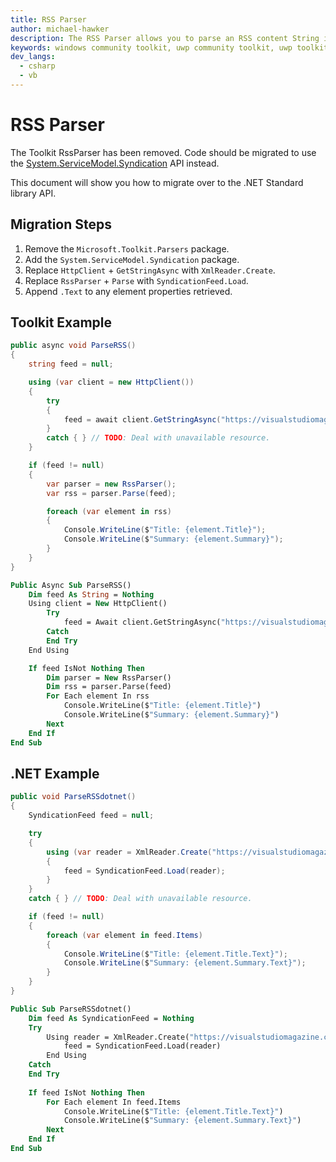 ```yaml
---
title: RSS Parser
author: michael-hawker
description: The RSS Parser allows you to parse an RSS content String into an RSS Schema.
keywords: windows community toolkit, uwp community toolkit, uwp toolkit, microsoft community toolkit, microsoft toolkit, rss, rss parsing, parser
dev_langs:
  - csharp
  - vb
---
```


# RSS Parser

The Toolkit RssParser has been removed. Code should be migrated to use the [System.ServiceModel.Syndication](https://docs.microsoft.com/dotnet/api/system.servicemodel.syndication) API instead.

This document will show you how to migrate over to the .NET Standard library API.

## Migration Steps

1. Remove the `Microsoft.Toolkit.Parsers` package.
2. Add the `System.ServiceModel.Syndication` package.
3. Replace `HttpClient` + `GetStringAsync` with `XmlReader.Create`.
4. Replace `RssParser` + `Parse` with `SyndicationFeed.Load`.
5. Append `.Text` to any element properties retrieved.

## Toolkit Example

```csharp
public async void ParseRSS()
{
    string feed = null;

    using (var client = new HttpClient())
    {
        try
        {
            feed = await client.GetStringAsync("https://visualstudiomagazine.com/rss-feeds/news.aspx");
        }
        catch { } // TODO: Deal with unavailable resource.
    }

    if (feed != null)
    {
        var parser = new RssParser();
        var rss = parser.Parse(feed);

        foreach (var element in rss)
        {
            Console.WriteLine($"Title: {element.Title}");
            Console.WriteLine($"Summary: {element.Summary}");
        }
    }
}
```
```vb
Public Async Sub ParseRSS()
    Dim feed As String = Nothing
    Using client = New HttpClient()
        Try
            feed = Await client.GetStringAsync("https://visualstudiomagazine.com/rss-feeds/news.aspx")
        Catch
        End Try
    End Using

    If feed IsNot Nothing Then
        Dim parser = New RssParser()
        Dim rss = parser.Parse(feed)
        For Each element In rss
            Console.WriteLine($"Title: {element.Title}")
            Console.WriteLine($"Summary: {element.Summary}")
        Next
    End If
End Sub
```

## .NET Example

```cs
public void ParseRSSdotnet()
{
    SyndicationFeed feed = null;

    try
    {
        using (var reader = XmlReader.Create("https://visualstudiomagazine.com/rss-feeds/news.aspx"))
        {
            feed = SyndicationFeed.Load(reader);
        }
    }
    catch { } // TODO: Deal with unavailable resource.

    if (feed != null)
    {
        foreach (var element in feed.Items)
        {
            Console.WriteLine($"Title: {element.Title.Text}");
            Console.WriteLine($"Summary: {element.Summary.Text}");
        }
    }
}
```
```vb
Public Sub ParseRSSdotnet()
    Dim feed As SyndicationFeed = Nothing
    Try
        Using reader = XmlReader.Create("https://visualstudiomagazine.com/rss-feeds/news.aspx")
            feed = SyndicationFeed.Load(reader)
        End Using
    Catch
    End Try
    
    If feed IsNot Nothing Then
        For Each element In feed.Items
            Console.WriteLine($"Title: {element.Title.Text}")
            Console.WriteLine($"Summary: {element.Summary.Text}")
        Next
    End If
End Sub
```
